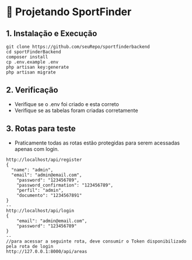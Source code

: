 # 👷 Projetando SportFinder

## 1. Instalação e Execução
```
git clone https://github.com/seuRepo/sportfinderbackend
cd sportFinderBackend
composer install
cp .env.example .env
php artisan key:generate
php artisan migrate
```

## 2. Verificação
- Verifique se o .env foi criado e esta correto
- Verifique se as tabelas foram criadas corretamente

## 3. Rotas para teste
- Praticamente todas as rotas estão protegidas para serem acessadas apenas com login.
```
http://localhost/api/register
{
  "name": "admin",
  "email": "admin@email.com",
	"password": "123456789",
	"password_confirmation": "123456789",
	"perfil": "admin",
	"documento": "1234567891"
}
--
http://localhost/api/login
{
	"email": "admin@email.com",
	"password": "123456789"
}
--
//para acessar a seguinte rota, deve consumir o Token disponibilizado pela rota de login
http://127.0.0.1:8000/api/areas
```
